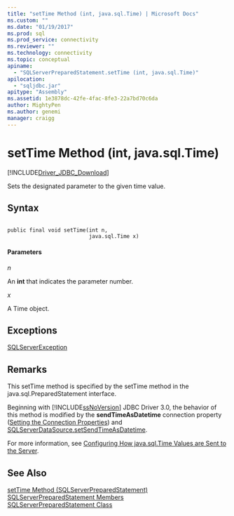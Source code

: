 ```yaml
---
title: "setTime Method (int, java.sql.Time) | Microsoft Docs"
ms.custom: ""
ms.date: "01/19/2017"
ms.prod: sql
ms.prod_service: connectivity
ms.reviewer: ""
ms.technology: connectivity
ms.topic: conceptual
apiname: 
  - "SQLServerPreparedStatement.setTime (int, java.sql.Time)"
apilocation: 
  - "sqljdbc.jar"
apitype: "Assembly"
ms.assetid: 1e3878dc-42fe-4fac-8fe3-22a7bd70c6da
author: MightyPen
ms.author: genemi
manager: craigg
---
```

# setTime Method (int, java.sql.Time)
[!INCLUDE[Driver_JDBC_Download](../../../includes/driver_jdbc_download.md)]

  Sets the designated parameter to the given time value.  
  
## Syntax  
  
```  
  
public final void setTime(int n,  
                          java.sql.Time x)  
```  
  
#### Parameters  
 *n*  
  
 An **int** that indicates the parameter number.  
  
 *x*  
  
 A Time object.  
  
## Exceptions  
 [SQLServerException](../../../connect/jdbc/reference/sqlserverexception-class.md)  
  
## Remarks  
 This setTime method is specified by the setTime method in the java.sql.PreparedStatement interface.  
  
 Beginning with [!INCLUDE[ssNoVersion](../../../includes/ssnoversion-md.md)] JDBC Driver 3.0, the behavior of this method is modified by the **sendTimeAsDatetime** connection property ([Setting the Connection Properties](../../../connect/jdbc/setting-the-connection-properties.md)) and [SQLServerDataSource.setSendTimeAsDatetime](../../../connect/jdbc/reference/setsendtimeasdatetime-method-sqlserverdatasource.md).  
  
 For more information, see [Configuring How java.sql.Time Values are Sent to the Server](../../../connect/jdbc/configuring-how-java-sql-time-values-are-sent-to-the-server.md).  
  
## See Also  
 [setTime Method &#40;SQLServerPreparedStatement&#41;](../../../connect/jdbc/reference/settime-method-sqlserverpreparedstatement.md)   
 [SQLServerPreparedStatement Members](../../../connect/jdbc/reference/sqlserverpreparedstatement-members.md)   
 [SQLServerPreparedStatement Class](../../../connect/jdbc/reference/sqlserverpreparedstatement-class.md)  
  
  
